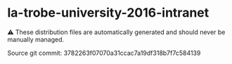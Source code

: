 # la-trobe-university-2016-intranet

:warning: These distribution files are automatically generated and should never be manually managed.

Source git commit: 3782263f07070a31ccac7a19df318b7f7c584139
